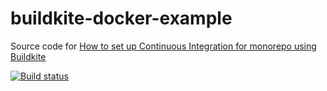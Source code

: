 # buildkite-docker-example
Source code for [How to set up Continuous Integration for monorepo using Buildkite](https://adikari.medium.com/set-up-continuous-integration-for-monorepo-using-buildkite-61539bb0ed76)

[![Build status](https://badge.buildkite.com/1241ccdf9c10c6416cf49e4a8502196181de01fe2a9d1b24ff.svg)](https://buildkite.com/aspecta/monorepo-app-demo)
